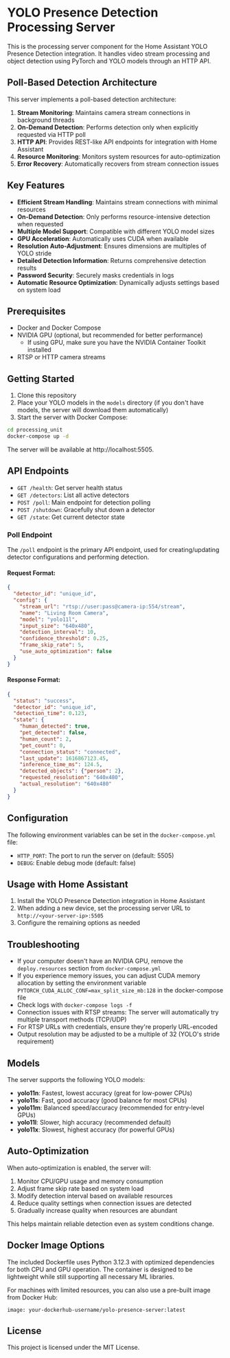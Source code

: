 # YOLO Presence Detection Processing Server

This is the processing server component for the Home Assistant YOLO Presence Detection integration. It handles video stream processing and object detection using PyTorch and YOLO models through an HTTP API.

## Poll-Based Detection Architecture

This server implements a poll-based detection architecture:

1. **Stream Monitoring**: Maintains camera stream connections in background threads
2. **On-Demand Detection**: Performs detection only when explicitly requested via HTTP poll
3. **HTTP API**: Provides REST-like API endpoints for integration with Home Assistant
4. **Resource Monitoring**: Monitors system resources for auto-optimization
5. **Error Recovery**: Automatically recovers from stream connection issues

## Key Features

- **Efficient Stream Handling**: Maintains stream connections with minimal resources
- **On-Demand Detection**: Only performs resource-intensive detection when requested
- **Multiple Model Support**: Compatible with different YOLO model sizes
- **GPU Acceleration**: Automatically uses CUDA when available
- **Resolution Auto-Adjustment**: Ensures dimensions are multiples of YOLO stride
- **Detailed Detection Information**: Returns comprehensive detection results
- **Password Security**: Securely masks credentials in logs
- **Automatic Resource Optimization**: Dynamically adjusts settings based on system load

## Prerequisites

- Docker and Docker Compose
- NVIDIA GPU (optional, but recommended for better performance)
  - If using GPU, make sure you have the NVIDIA Container Toolkit installed
- RTSP or HTTP camera streams

## Getting Started

1. Clone this repository
2. Place your YOLO models in the `models` directory (if you don't have models, the server will download them automatically)
3. Start the server with Docker Compose:

```bash
cd processing_unit
docker-compose up -d
```

The server will be available at http://localhost:5505.

## API Endpoints

- `GET /health`: Get server health status
- `GET /detectors`: List all active detectors
- `POST /poll`: Main endpoint for detection polling
- `POST /shutdown`: Gracefully shut down a detector
- `GET /state`: Get current detector state

### Poll Endpoint

The `/poll` endpoint is the primary API endpoint, used for creating/updating detector configurations and performing detection. 

#### Request Format:
```json
{
  "detector_id": "unique_id",
  "config": {
    "stream_url": "rtsp://user:pass@camera-ip:554/stream",
    "name": "Living Room Camera",
    "model": "yolo11l",
    "input_size": "640x480",
    "detection_interval": 10,
    "confidence_threshold": 0.25,
    "frame_skip_rate": 5,
    "use_auto_optimization": false
  }
}
```

#### Response Format:
```json
{
  "status": "success",
  "detector_id": "unique_id",
  "detection_time": 0.123,
  "state": {
    "human_detected": true,
    "pet_detected": false,
    "human_count": 2,
    "pet_count": 0,
    "connection_status": "connected",
    "last_update": 1616867123.45,
    "inference_time_ms": 124.5,
    "detected_objects": {"person": 2},
    "requested_resolution": "640x480",
    "actual_resolution": "640x480"
  }
}
```

## Configuration

The following environment variables can be set in the `docker-compose.yml` file:

- `HTTP_PORT`: The port to run the server on (default: 5505)
- `DEBUG`: Enable debug mode (default: false)

## Usage with Home Assistant

1. Install the YOLO Presence Detection integration in Home Assistant
2. When adding a new device, set the processing server URL to `http://<your-server-ip>:5505`
3. Configure the remaining options as needed

## Troubleshooting

- If your computer doesn't have an NVIDIA GPU, remove the `deploy.resources` section from `docker-compose.yml`
- If you experience memory issues, you can adjust CUDA memory allocation by setting the environment variable `PYTORCH_CUDA_ALLOC_CONF=max_split_size_mb:128` in the docker-compose file
- Check logs with `docker-compose logs -f`
- Connection issues with RTSP streams: The server will automatically try multiple transport methods (TCP/UDP)
- For RTSP URLs with credentials, ensure they're properly URL-encoded
- Output resolution may be adjusted to be a multiple of 32 (YOLO's stride requirement)

## Models

The server supports the following YOLO models:

- **yolo11n**: Fastest, lowest accuracy (great for low-power CPUs)
- **yolo11s**: Fast, good accuracy (good balance for most CPUs)
- **yolo11m**: Balanced speed/accuracy (recommended for entry-level GPUs)
- **yolo11l**: Slower, high accuracy (recommended default)
- **yolo11x**: Slowest, highest accuracy (for powerful GPUs)

## Auto-Optimization

When auto-optimization is enabled, the server will:

1. Monitor CPU/GPU usage and memory consumption
2. Adjust frame skip rate based on system load
3. Modify detection interval based on available resources
4. Reduce quality settings when connection issues are detected
5. Gradually increase quality when resources are abundant

This helps maintain reliable detection even as system conditions change.

## Docker Image Options

The included Dockerfile uses Python 3.12.3 with optimized dependencies for both CPU and GPU operation. The container is designed to be lightweight while still supporting all necessary ML libraries.

For machines with limited resources, you can also use a pre-built image from Docker Hub:
```
image: your-dockerhub-username/yolo-presence-server:latest
```

## License

This project is licensed under the MIT License.